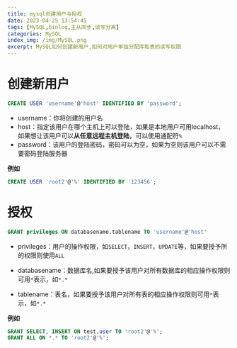 ```yaml
---
title: mysql创建用户与授权
date: 2023-04-25 13:54:45
tags: [MySQL,binlog,主从同步,读写分离]
categories: MySQL
index_img: /img/MySQL.png
excerpt: MySQL如何创建新用户,如何对用户单独分配库和表的读写权限
---
```



# 创建新用户

```sql
CREATE USER 'username'@'host' IDENTIFIED BY 'password';
```

- username：你将创建的用户名
- host：指定该用户在哪个主机上可以登陆，如果是本地用户可用localhost，如果想让该用户可以**从任意远程主机登陆**，可以使用通配符`%`
- password：该用户的登陆密码，密码可以为空，如果为空则该用户可以不需要密码登陆服务器

**例如**

```sql
CREATE USER 'root2'@'%' IDENTIFIED BY '123456';
```





# 授权

```sql
GRANT privileges ON databasename.tablename TO 'username'@'host'
```

- privileges：用户的操作权限，如`SELECT`，`INSERT`，`UPDATE`等，如果要授予所的权限则使用`ALL`

- databasename：数据库名,如果要授予该用户对所有数据库的相应操作权限则可用`*`表示，如`*.*`

- tablename：表名，如果要授予该用户对所有表的相应操作权限则可用`*`表示，如`*.*`

**例如**

```sql
GRANT SELECT, INSERT ON test.user TO 'root2'@'%';
GRANT ALL ON *.* TO 'root2'@'%';
```

